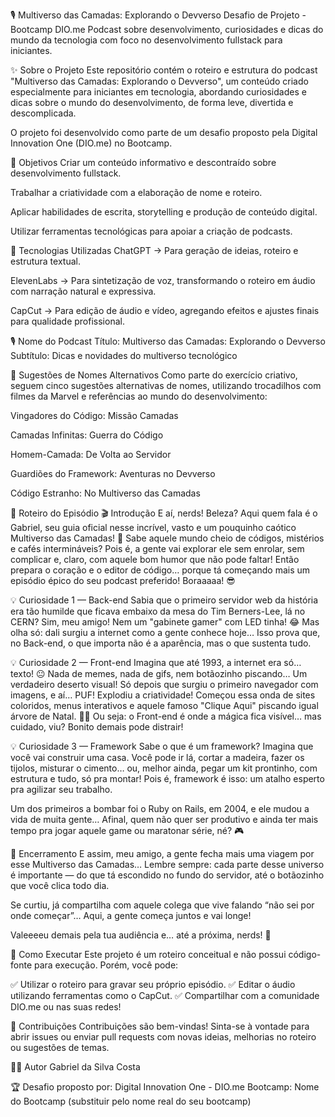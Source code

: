 🎙️ Multiverso das Camadas: Explorando o Devverso
Desafio de Projeto - Bootcamp DIO.me
Podcast sobre desenvolvimento, curiosidades e dicas do mundo da tecnologia com foco no desenvolvimento fullstack para iniciantes.

✨ Sobre o Projeto
Este repositório contém o roteiro e estrutura do podcast "Multiverso das Camadas: Explorando o Devverso", um conteúdo criado especialmente para iniciantes em tecnologia, abordando curiosidades e dicas sobre o mundo do desenvolvimento, de forma leve, divertida e descomplicada.

O projeto foi desenvolvido como parte de um desafio proposto pela Digital Innovation One (DIO.me) no Bootcamp.

🎯 Objetivos
Criar um conteúdo informativo e descontraído sobre desenvolvimento fullstack.

Trabalhar a criatividade com a elaboração de nome e roteiro.

Aplicar habilidades de escrita, storytelling e produção de conteúdo digital.

Utilizar ferramentas tecnológicas para apoiar a criação de podcasts.

🚀 Tecnologias Utilizadas
ChatGPT → Para geração de ideias, roteiro e estrutura textual.

ElevenLabs → Para sintetização de voz, transformando o roteiro em áudio com narração natural e expressiva.

CapCut → Para edição de áudio e vídeo, agregando efeitos e ajustes finais para qualidade profissional.

🎙️ Nome do Podcast
Título: Multiverso das Camadas: Explorando o Devverso
Subtítulo: Dicas e novidades do multiverso tecnológico

🧠 Sugestões de Nomes Alternativos
Como parte do exercício criativo, seguem cinco sugestões alternativas de nomes, utilizando trocadilhos com filmes da Marvel e referências ao mundo do desenvolvimento:

Vingadores do Código: Missão Camadas

Camadas Infinitas: Guerra do Código

Homem-Camada: De Volta ao Servidor

Guardiões do Framework: Aventuras no Devverso

Código Estranho: No Multiverso das Camadas

📝 Roteiro do Episódio
🎬 Introdução
E aí, nerds! Beleza? Aqui quem fala é o Gabriel, seu guia oficial nesse incrível, vasto e um pouquinho caótico Multiverso das Camadas! 🚀
Sabe aquele mundo cheio de códigos, mistérios e cafés intermináveis? Pois é, a gente vai explorar ele sem enrolar, sem complicar e, claro, com aquele bom humor que não pode faltar!
Então prepara o coração e o editor de código… porque tá começando mais um episódio épico do seu podcast preferido! Boraaaaa! 😎

💡 Curiosidade 1 — Back-end
Sabia que o primeiro servidor web da história era tão humilde que ficava embaixo da mesa do Tim Berners-Lee, lá no CERN?
Sim, meu amigo! Nem um "gabinete gamer" com LED tinha! 😂
Mas olha só: dali surgiu a internet como a gente conhece hoje… Isso prova que, no Back-end, o que importa não é a aparência, mas o que sustenta tudo.

💡 Curiosidade 2 — Front-end
Imagina que até 1993, a internet era só… texto! 😐 Nada de memes, nada de gifs, nem botãozinho piscando… Um verdadeiro deserto visual!
Só depois que surgiu o primeiro navegador com imagens, e aí… PUF! Explodiu a criatividade! Começou essa onda de sites coloridos, menus interativos e aquele famoso "Clique Aqui" piscando igual árvore de Natal. 🎄😂
Ou seja: o Front-end é onde a mágica fica visível… mas cuidado, viu? Bonito demais pode distrair!

💡 Curiosidade 3 — Framework
Sabe o que é um framework?
Imagina que você vai construir uma casa. Você pode ir lá, cortar a madeira, fazer os tijolos, misturar o cimento… ou, melhor ainda, pegar um kit prontinho, com estrutura e tudo, só pra montar!
Pois é, framework é isso: um atalho esperto pra agilizar seu trabalho.

Um dos primeiros a bombar foi o Ruby on Rails, em 2004, e ele mudou a vida de muita gente… Afinal, quem não quer ser produtivo e ainda ter mais tempo pra jogar aquele game ou maratonar série, né? 🎮

🎤 Encerramento
E assim, meu amigo, a gente fecha mais uma viagem por esse Multiverso das Camadas…
Lembre sempre: cada parte desse universo é importante — do que tá escondido no fundo do servidor, até o botãozinho que você clica todo dia.

Se curtiu, já compartilha com aquele colega que vive falando “não sei por onde começar”… Aqui, a gente começa juntos e vai longe!

Valeeeeu demais pela tua audiência e… até a próxima, nerds! 👋

📌 Como Executar
Este projeto é um roteiro conceitual e não possui código-fonte para execução.
Porém, você pode:

✅ Utilizar o roteiro para gravar seu próprio episódio.
✅ Editar o áudio utilizando ferramentas como o CapCut.
✅ Compartilhar com a comunidade DIO.me ou nas suas redes!

🤝 Contribuições
Contribuições são bem-vindas!
Sinta-se à vontade para abrir issues ou enviar pull requests com novas ideias, melhorias no roteiro ou sugestões de temas.

🧑‍💻 Autor
Gabriel da Silva Costa


🏆 Desafio proposto por:
Digital Innovation One - DIO.me
Bootcamp: Nome do Bootcamp (substituir pelo nome real do seu bootcamp)
